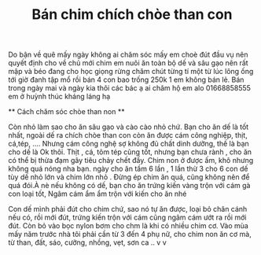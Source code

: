 ﻿---
id: 8
title: Bán chim chích chòe than con
layout: EventPage
category: events
path: '/events/choe-than-con/'
key: choe-than-con

meta: Bán chim chích chòe than con
keywords: Bán chim chích chòe than con, ban choe than

psyshine: https://www.ghetiffanygiasi.com
---

Do bận về quê mấy ngày không ai chăm sóc mấy em choè đút đầu vụ nên quyết định cho về chủ mới chim em nuôi ăn toàn bộ dế và sâu gạo nên rất mập và béo đang cho học giọng rừng chăm chút từng tí một từ lúc lông ống tới giờ đanh tập mổ rồi bán 4 con bao trống 250k 1 em không bán lẻ. Bán trong ngày mai và ngày kia thôi các bác ạ ai chăm hộ em alo 01668858555 em ở huỳnh thúc kháng láng hạ

** Cách chăm sóc chòe than non **

Còn nhỏ làm sao cho ăn sâu gạo và cào cào nhỏ chứ. Bạn cho ăn dế là tốt nhất, ngoài dế ra chích chòe than con còn ăn được cám công nghiệp, thịt, cá,tép, .... Nhưng cám công nghệ sợ không đủ chất dinh dưỡng, thế là bạn cho dế là Ok thôi. Thịt , cá, tôm tép cũng tốt, nhưng bạn chưa rành , cho ăn có thể bị thừa đạm gây tiêu chảy chết đấy. Chim non ở được ấm, khô nhưng không quá nóng nha bạn. ngày cho ăn tầm 6 lần , 1 lần thừ 3 cho 6 con dế tùy dế nhỏ lớn và chim lớn nhỏ . Đừng ép chim ăn quá, cũng không nên để quá đói.À nè nếu không có dế, bạn cho ăn trứng kiến vàng trộn với cám gà con loại tốt, Ngâm cám ẩm ẩm trộn với kiến cho ăn nhé

Con dế mình phải đút cho chim chứ, sao nó tự ăn được, loại bỏ chân cánh nếu có, rồi mới đút, trứng kiến trộn với cám cũng ngâm cám ướt ra rồi mới đút. Còn bỏ vào bọc nylon bơm cho chm là khi có nhiều chim cơ. Vào mùa mấy năm trước nhà tôi phải cần từ 3 đến 4 phụ nữ, cho chim non ăn cơ mà, từ than, đất, sáo, cưỡng, nhồng, vẹt, sơn ca .. v v


